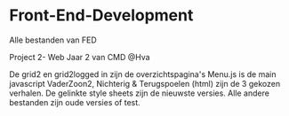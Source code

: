 # Front-End-Development
Alle bestanden van FED


Project 2- Web
Jaar 2 van CMD @Hva

De grid2 en grid2logged in zijn de overzichtspagina's
Menu.js is de main javascript
VaderZoon2, Nichterig & Terugspoelen (html) zijn de 3 gekozen verhalen.
De gelinkte style sheets zijn de nieuwste versies.
Alle andere bestanden zijn oude versies of test.
